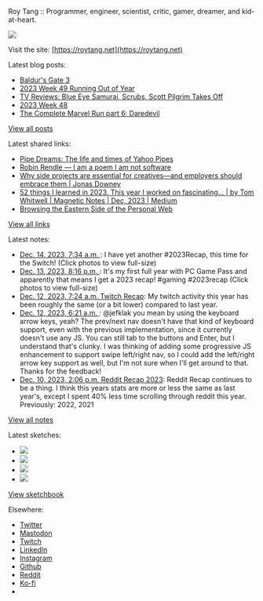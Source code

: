 Roy Tang :: Programmer, engineer, scientist, critic, gamer, dreamer, and kid-at-heart.

![](https://roytang.net/static/img/profile.jpg)

Visit the site: [https://roytang.net](https://roytang.net)

Latest blog posts:

- [Baldur&#x27;s Gate 3](https://roytang.net/2023/12/bg3/)
- [2023 Week 49 Running Out of Year](https://roytang.net/2023/12/2023-week-49/)
- [TV Reviews: Blue Eye Samurai, Scrubs, Scott Pilgrim Takes Off](https://roytang.net/2023/12/tv-bes-scrubs-pilgrim/)
- [2023 Week 48](https://roytang.net/2023/12/2023-week-48/)
- [The Complete Marvel Run part 6: Daredevil](https://roytang.net/2023/11/cmr-daredevil/)

[View all posts](https://roytang.net/blog)

Latest shared links:

- [Pipe Dreams: The life and times of Yahoo Pipes](https://roytang.net/2023/12/7635cc49175ab6bf2eb3a625d8bbe428/)
- [Robin Rendle — I am a poem I am not software](https://roytang.net/2023/12/0ee0e764447c972cfc5562218916ccbd/)
- [Why side projects are essential for creatives—and employers should embrace them | Jonas Downey](https://roytang.net/2023/12/548043306602c8729dc7a0574c7f3820/)
- [52 things I learned in 2023. This year I worked on fascinating… | by Tom Whitwell | Magnetic Notes | Dec, 2023 | Medium](https://roytang.net/2023/12/3d615cf1ec7069efe2846739edb3bd4a/)
- [Browsing the Eastern Side of the Personal Web](https://roytang.net/2023/12/00f25e9ad99c267e3bc5aa290a250916/)

[View all links](https://roytang.net/links)

Latest notes:

- [Dec. 14, 2023, 7:34 a.m. ](https://roytang.net/2023/12/111575726367894281/): I have yet another #2023Recap, this time for the Switch! (Click photos to view full-size)
- [Dec. 13, 2023, 8:16 p.m. ](https://roytang.net/2023/12/111573059124863178/): It&#x27;s my first full year with PC Game Pass and apparently that means I get a 2023 recap! #gaming #2023recap (Click photos to view full-size)
- [Dec. 12, 2023, 7:24 a.m. Twitch Recap](https://roytang.net/2023/12/twitch-recap/): My twitch activity this year has been roughly the same (or a bit lower) compared to last year.
- [Dec. 12, 2023, 6:21 a.m. ](https://roytang.net/2023/12/111564113332035538/): @jefklak you mean by using the keyboard arrow keys, yeah? The prev/next nav doesn&#x27;t have that kind of keyboard support, even with the previous implementation, since it currently doesn&#x27;t use any JS. You can still tab to the buttons and Enter, but I understand that&#x27;s clunky. I was thinking of adding some progressive JS enhancement to support swipe left/right nav, so I could add the left/right arrow key support as well, but I&#x27;m not sure when I&#x27;ll get around to that. Thanks for the feedback!
- [Dec. 10, 2023, 2:06 p.m. Reddit Recap 2023](https://roytang.net/2023/12/reddit-recap/): Reddit Recap continues to be a thing. I think this years stats are more or less the same as last year&#x27;s, except I spent 40% less time scrolling through reddit this year. Previously: 2022, 2021

[View all notes](https://roytang.net/notes)

Latest sketches:


- ![](https://roytang.net/media/cache/c3/52/c3524701d7d18fa2b6b280d4437c7ba1.jpg)
- ![](https://roytang.net/media/cache/b8/6e/b86e3f7c5db451a5bf40260cdf52e2c0.jpg)
- ![](https://roytang.net/media/cache/09/11/09119bc377da2a1bf7e9d18251a6b7a6.jpg)
- ![](https://roytang.net/media/cache/3c/7d/3c7d410c1cd355b7897272dd51e3b61a.jpg)

[View sketchbook](https://roytang.net/albums/sketchbook)


Elsewhere:

- [Twitter](https://twitter.com/roytang)
- [Mastodon](https://indieweb.social/@roytang)
- [Twitch](https://twitch.tv/twitchyroy)
- [LinkedIn](https://www.linkedin.com/in/roytang)
- [Instagram](https://instagram.com/roytang0400)
- [Github](https://github.com/roytang)
- [Reddit](https://reddit.com/u/hungryroy)
- [Ko-fi](https://ko-fi.com/roytang)
- [](mailto:hello@roytang.net)